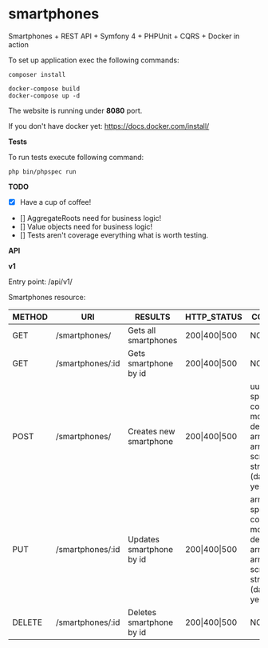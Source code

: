 # smartphones
Smartphones + REST API + Symfony 4 + PHPUnit + CQRS + Docker in action

To set up application exec the following commands:

    composer install

    docker-compose build
    docker-compose up -d

The website is running under **8080** port.

If you don't have docker yet:
https://docs.docker.com/install/

**Tests**

To run tests execute following command:

    php bin/phpspec run

**TODO**

- [x] Have a cup of coffee!
- [] AggregateRoots need for business logic!
- [] Value objects need for business logic!
- [] Tests aren't coverage everything what is worth testing.

**API**

__v1__

Entry point: /api/v1/

Smartphones resource:

| METHOD        | URI              | RESULTS                  | HTTP_STATUS   | CONTENT (JSON) |
| ------------- | ---------------- | ------------------------ | ------------- | -------------- |
| GET           | /smartphones/    | Gets all smartphones     | 200\|400\|500 | NONE                                                                                                                                                                 |
| GET           | /smartphones/:id | Gets smartphone by id    | 200\|400\|500 | NONE                                                                                                                                                                 |
| POST          | /smartphones/    | Creates new smartphone   | 200\|400\|500 | uuid, array specification\[string company, string model, array details\[string os, array screenSize, array screenResolution, string releaseDate (day-month-year)\]\] |
| PUT           | /smartphones/:id | Updates smartphone by id | 200\|400\|500 | array specification\[string company, string model, array details\[string os, array screenSize, array screenResolution, string releaseDate (day-month-year)\]\]       |
| DELETE        | /smartphones/:id | Deletes smartphone by id | 200\|400\|500 | NONE                                                                                                                                                                 |